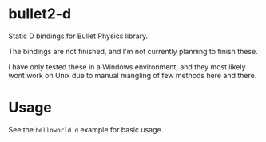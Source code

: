# bullet2-d
Static D bindings for Bullet Physics library.

The bindings are not finished, and I'm not currently planning to finish these.

I have only tested these in a Windows environment, and they most likely wont work on Unix due to manual mangling of few methods here and there.

# Usage
See the `helloworld.d` example for basic usage.